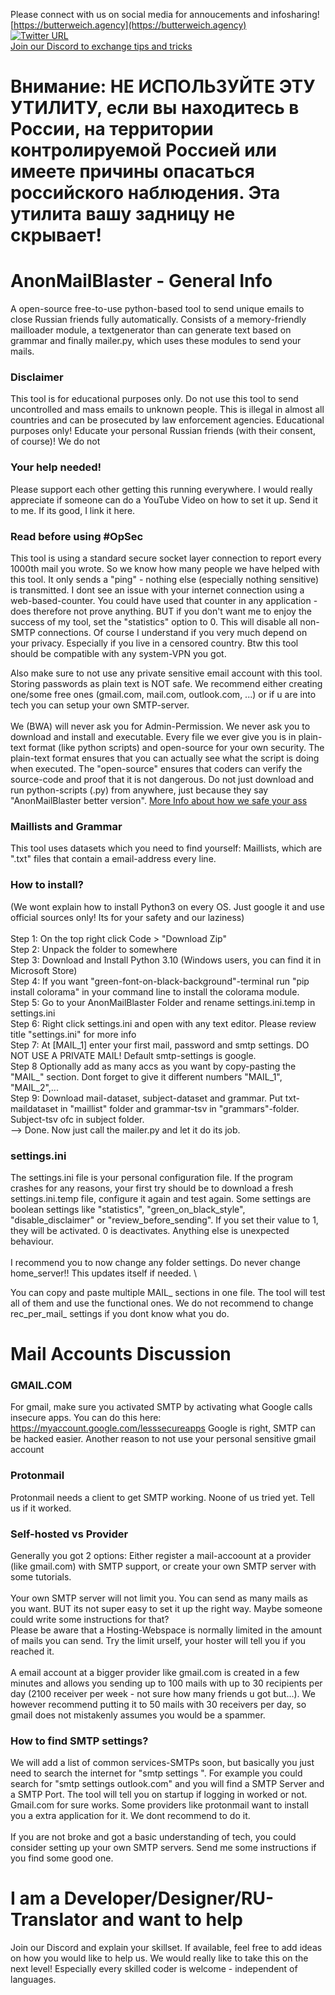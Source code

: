 Please connect with us on social media for annoucements and infosharing! \
[https://butterweich.agency](https://butterweich.agency) \
[![Twitter URL](https://img.shields.io/twitter/url/https/twitter.com/BWA_Lead.svg?style=social&label=Follow%20%40BWA_Lead)](https://twitter.com/BWA_Lead)\
[Join our Discord to exchange tips and tricks](https://discord.gg/vv5JdRs62Z)

# Внимание: НЕ ИСПОЛЬЗУЙТЕ ЭТУ УТИЛИТУ, если вы находитесь в России, на территории контролируемой Россией или имеете причины опасаться российского наблюдения. Эта утилита вашу задницу не скрывает!

# AnonMailBlaster - General Info 
A open-source free-to-use python-based tool to send unique emails to close Russian friends fully automatically. Consists of a memory-friendly mailloader module, a textgenerator than can generate text based on grammar and finally mailer.py, which uses these modules to send your mails. 

### Disclaimer
This tool is for educational purposes only. Do not use this tool to send uncontrolled and mass emails to unknown people. This is illegal in almost all countries and can be prosecuted by law enforcement agencies. Educational purposes only! Educate your personal Russian friends (with their consent, of course)!
We do not 

### Your help needed!
Please support each other getting this running everywhere. I would really appreciate if someone can do a YouTube Video on how to set it up. Send it to me. If its good, I link it here. 

### Read before using #OpSec
This tool is using a standard secure socket layer connection to report every 1000th mail you wrote. So we know how many people we have helped with this tool. It only sends a "ping" - nothing else (especially nothing sensitive) is transmitted. I dont see an issue with your internet connection using a web-based-counter. You could have used that counter in any application - does therefore not prove anything.
BUT if you don't want me to enjoy the success of my tool, set the "statistics" option to 0. This will disable all non-SMTP connections. Of course I understand if you very much depend on your privacy. Especially if you live in a censored country. Btw this tool should be compatible with any system-VPN you got.

Also make sure to not use any private sensitive email account with this tool. Storing passwords as plain text is NOT safe. We recommend either creating one/some free ones (gmail.com, mail.com, outlook.com, ...) or if u are into tech you can setup your own SMTP-server. \
\
We (BWA) will never ask you for Admin-Permission. We never ask you to download and install and executable. Every file we ever give you is in plain-text format (like python scripts) and open-source for your own security. The plain-text format ensures that you can actually see what the script is doing when executed. The "open-source" ensures that coders can verify the source-code and proof that it is not dangerous. Do not just download and run python-scripts (.py) from anywhere, just because they say "AnonMailBlaster better version". [More Info about how we safe your ass](https://butterweich.agency/#whatwestandfor)

### Maillists and Grammar
This tool uses datasets which you need to find yourself: Maillists, which are ".txt" files that contain a email-address every line. 

### How to install? 
(We wont explain how to install Python3 on every OS. Just google it and use official sources only! Its for your safety and our laziness) \
\
Step 1: On the top right click Code > "Download Zip" \
Step 2: Unpack the folder to somewhere \
Step 3: Download and Install Python 3.10 (Windows users, you can find it in Microsoft Store) \
Step 4: If you want "green-font-on-black-background"-terminal run "pip install colorama" in your command line to install the colorama module. \
Step 5: Go to your AnonMailBlaster Folder and rename settings.ini.temp in settings.ini \
Step 6: Right click settings.ini and open with any text editor. Please review title "settings.ini" for more info \
Step 7: At [MAIL_1] enter your first mail, password and smtp settings. DO NOT USE A PRIVATE MAIL! Default smtp-settings is google. \
Step 8 Optionally add as many accs as you want by copy-pasting the "MAIL_" section. Dont forget to give it different numbers "MAIL_1", "MAIL_2",... \
Step 9: Download mail-dataset, subject-dataset and grammar. Put txt-maildataset in "maillist" folder and grammar-tsv in "grammars"-folder. Subject-tsv ofc in subject folder. \
--> Done. Now just call the mailer.py and let it do its job.

### settings.ini
The settings.ini file is your personal configuration file. If the program crashes for any reasons, your first try should be to download a fresh settings.ini.temp file, configure it again and test again. Some settings are boolean settings like "statistics", "green_on_black_style", "disable_disclaimer" or "review_before_sending". If you set their value to 1, they will be activated. 0 is deactivates. Anything else is unexpected behaviour. \
\
I recommend you to now change any folder settings. Do never change home_server!! This updates itself if needed. \

You can copy and paste multiple MAIL_ sections in one file. The tool will test all of them and use the functional ones. We do not recommend to change rec_per_mail_ settings if you dont know what you do. 

# Mail Accounts Discussion

### GMAIL.COM
For gmail, make sure you activated SMTP by activating what Google calls insecure apps. You can do this here: https://myaccount.google.com/lesssecureapps
Google is right, SMTP can be hacked easier. Another reason to not use your personal sensitive gmail account

### Protonmail
Protonmail needs a client to get SMTP working. Noone of us tried yet. Tell us if it worked. 

### Self-hosted vs Provider
Generally you got 2 options: Either register a mail-accoount at a provider (like gmail.com) with SMTP support, or create your own SMTP server with some tutorials. \
\
Your own SMTP server will not limit you. You can send as many mails as you want. BUT its not super easy to set it up the right way. Maybe someone could write some instructions for that? \
Please be aware that a Hosting-Webspace is normally limited in the amount of mails you can send. Try the limit urself, your hoster will tell you if you reached it. \
\
A email account at a bigger provider like gmail.com is created in a few minutes and allows you sending up to 100 mails with up to 30 recipients per day (2100 receiver per week - not sure how many friends u got but...). We however recommend putting it to 50 mails with 30 receivers per day, so gmail does not mistakenly assumes you would be a spammer.

### How to find SMTP settings? 
We will add a list of common services-SMTPs soon, but basically you just need to search the internet for "smtp settings <provider>". For example 
you could search for "smtp settings outlook.com" and you will find a SMTP Server and a SMTP Port. The tool will tell you on startup if logging in worked
or not. Gmail.com for sure works. Some providers like protonmail want to install you a extra application for it. We dont recommend to do it. \
\
If you are not broke and got a basic understanding of tech, you could consider setting up your own SMTP servers. Send me some instructions if you find some good one. 

# I am a Developer/Designer/RU-Translator and want to help
Join our Discord and explain your skillset. If available, feel free to add ideas on how you would like to help us. We would really like to take this on the next level! Especially every skilled coder is welcome - independent of languages. 